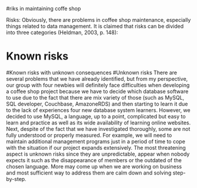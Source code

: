 #riks in maintaining coffe shop

Risks:
Obviously, there are problems in coffee shop maintenance, especially things related to data management. It is claimed that risks can be divided into three categories (Heldman, 2003, p. 148): 
# Known risks
#Known risks with unknown consequences
#Unknown risks
There are several problems that we have already identified, but from my perspective, our group with four newbies will definitely face difficulties when developing a coffee shop project because we have to decide which database software to use due to the fact that there are mix variety of those (such as MySQL, SQL developer, Couchbase, AmazoneRDS) and then starting to learn it due to the lack of experiences four new database system learners. However, we decided to use MySQL, a language, up to a point, complicated but easy to learn and practice as well as its wide availability of learning online websites. Next, despite of the fact that we have investigated thoroughly, some are not fully understood or properly measured. For example, we will need to maintain additional management programs just in a period of time to cope with the situation if our project expands extensively. The most threatening aspect is unknown risks since they are unpredictable, appear when nobody expects it such as the disappearance of members or the outdated of the chosen language. More may come up when we are working on business and most sufficient way to address them are calm down and solving step-by-step.   

